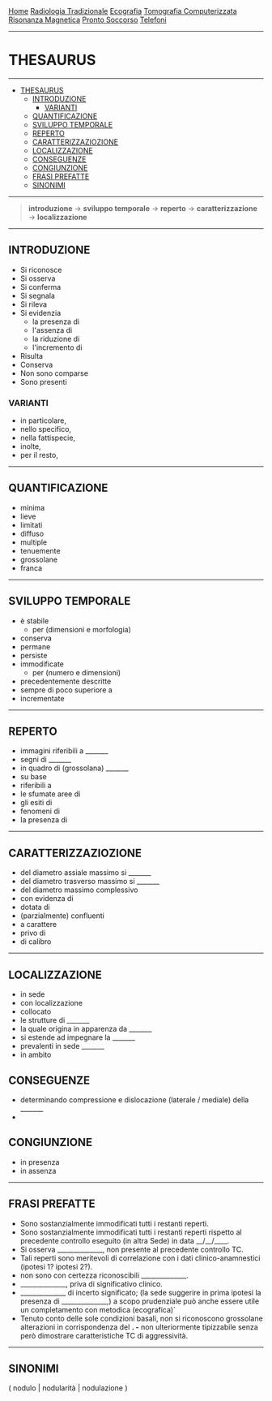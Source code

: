 <div class="topnav">
  <a href="https://sl-rad.github.io/SL-Rad-Vademecum">Home</a>
  <a href="https://sl-rad.github.io/SL-Rad-Vademecum/radiologia_tradizionale.html">Radiologia Tradizionale</a>
  <a href="https://sl-rad.github.io/SL-Rad-Vademecum/ecografia.html">Ecografia</a>
  <a href="https://sl-rad.github.io/SL-Rad-Vademecum/tomografia_computerizzata.html">Tomografia Computerizzata</a>
  <a href="https://sl-rad.github.io/SL-Rad-Vademecum/risonanza_magnetica.html">Risonanza Magnetica</a>
  <a href="https://sl-rad.github.io/SL-Rad-Vademecum/pronto_soccorso.html">Pronto Soccorso</a>
  <a href="https://sl-rad.github.io/SL-Rad-Vademecum/contatti.html">Telefoni</a>
</div>

- - -

# THESAURUS

- - -

- [THESAURUS](#thesaurus)
  - [INTRODUZIONE](#introduzione)
    - [VARIANTI](#varianti)
  - [QUANTIFICAZIONE](#quantificazione)
  - [SVILUPPO TEMPORALE](#sviluppo-temporale)
  - [REPERTO](#reperto)
  - [CARATTERIZZAZIOZIONE](#caratterizzaziozione)
  - [LOCALIZZAZIONE](#localizzazione)
  - [CONSEGUENZE](#conseguenze)
  - [CONGIUNZIONE](#congiunzione)
  - [FRASI PREFATTE](#frasi-prefatte)
  - [SINONIMI](#sinonimi)


- - -

> **introduzione** &rarr; **sviluppo temporale** &rarr; **reperto** &rarr; **caratterizzazione** &rarr; **localizzazione**

---

## INTRODUZIONE

- Si riconosce
- Si osserva
- Si conferma
- Si segnala
- Si rileva
- Si evidenzia
  - la presenza di
  - l'assenza di
  - la riduzione di
  - l'incremento di
- Risulta
- Conserva
- Non sono comparse
- Sono presenti

### VARIANTI

- in particolare,
- nello specifico,
- nella fattispecie,
- inolte,
- per il resto,

---

## QUANTIFICAZIONE

- minima
- lieve
- limitati
- diffuso
- multiple
- tenuemente
- grossolane
- franca

---

## SVILUPPO TEMPORALE

- è stabile
  - per (dimensioni e morfologia)
- conserva
- permane
- persiste
- immodificate 
  - per (numero e dimensioni) 
- precedentemente descritte
- sempre di poco superiore a
- incrementate


---

## REPERTO
- immagini riferibili a _______
- segni di _______
- in quadro di (grossolana) _______
- su base
- riferibili a
- le sfumate aree di
- gli esiti di
- fenomeni di
- la presenza di

---

## CARATTERIZZAZIOZIONE
- del diametro assiale massimo si _______
- del diametro trasverso massimo si _______
- del diametro massimo complessivo
- con evidenza di 
- dotata di 
- (parzialmente) confluenti
- a carattere
- privo di
- di calibro

---

## LOCALIZZAZIONE

- in sede
- con localizzazione
- collocato
- le strutture di _______
- la quale origina in apparenza da _______
- si estende ad impegnare la _______
- prevalenti in sede _______
- in ambito

## CONSEGUENZE 

- determinando compressione e dislocazione (laterale / mediale) della _______ 
- 

## CONGIUNZIONE
- in presenza
- in assenza

---

## FRASI PREFATTE
- Sono sostanzialmente immodificati tutti i restanti reperti.
- Sono sostanzialmente immodificati tutti i restanti reperti rispetto al precedente controllo eseguito (in altra Sede) in data \_\_/__/____.
- Si osserva ______________, non presente al precedente controllo TC.
- Tali reperti sono meritevoli di correlazione con i dati clinico-anamnestici (ipotesi 1? ipotesi 2?).
- non sono con certezza riconoscibili ______________.
- ______________, priva di significativo clinico.
- ______________ di incerto significato; (la sede suggerire in prima ipotesi la presenza di ______________,) a scopo prudenziale può anche essere utile un completamento con metodica (ecografica)`
- Tenuto conto delle sole condizioni basali, non si riconoscono grossolane alterazioni in corrispondenza del ______________.
-______________ non ulteriormente tipizzabile senza però dimostrare caratteristiche TC di aggressività.

---

## SINONIMI

( nodulo \| nodularità \| nodulazione )